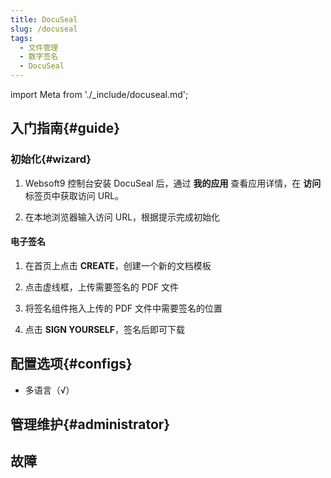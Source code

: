 ```yaml
---
title: DocuSeal
slug: /docuseal
tags:
  - 文件管理
  - 数字签名
  - DocuSeal
---
```


import Meta from './_include/docuseal.md';

<Meta name="meta" />

## 入门指南{#guide}

### 初始化{#wizard}

1. Websoft9 控制台安装 DocuSeal 后，通过 **我的应用** 查看应用详情，在 **访问** 标签页中获取访问 URL。  

2. 在本地浏览器输入访问 URL，根据提示完成初始化

#### 电子签名

1. 在首页上点击 **CREATE**，创建一个新的文档模板

2. 点击虚线框，上传需要签名的 PDF 文件

3. 将签名组件拖入上传的 PDF 文件中需要签名的位置

4. 点击 **SIGN YOURSELF**，签名后即可下载

## 配置选项{#configs}

- 多语言（√）

## 管理维护{#administrator}

## 故障